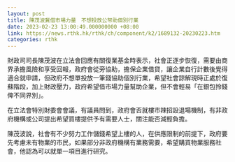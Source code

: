 ```yaml
---
layout: post
title: 陳茂波冀借市場力量　不想投放公帑助個別行業
date: 2023-02-23 13:00:49.000000000 +08:00
link: https://news.rthk.hk/rthk/ch/component/k2/1689132-20230223.htm
categories: rthk
---
```


財政司司長陳茂波在立法會回應有關復業基金時表示，社會正逐步恢復，需要由商界承擔風險和享受回報，政府會從旁協助，擔保企業借貸，讓企業自行計數後覺得適合就申請，但政府不想單投放一筆錢協助個別行業，希望社會諒解現時正處於復蘇階段，加上財政壓力，政府希望借市場力量幫助企業，但不會輕易「在銀包拎錢俾不同界別」。

在立法會特別財委會會議，有議員問到，政府會否就樓市辣招設退場機制，有非政府機構或公司提出希望買樓提供予有需要人士，關注能否減輕負擔。

陳茂波說，社會有不少努力工作儲錢希望上樓的人，在供應限制的前提下，政府要先考慮未有物業的市民，如果部分非政府機構有業務需要，希望購買物業服務社會，他認為可以就單一項目進行研究。
